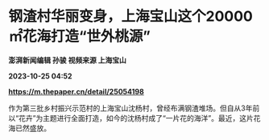 # 钢渣村华丽变身，上海宝山这个20000㎡花海打造“世外桃源”
**澎湃新闻编辑 孙骏 视频来源 上海宝山**

**2023-10-25 04:52**

**https://m.thepaper.cn/detail/25054198**

作为第三批乡村振兴示范村的上海宝山沈杨村，曾经布满钢渣堆场。但自从3年前以“花卉”为主题进行全面打造，如今的沈杨村成了“一片花的海洋”。最近，这片花海已然盛放。